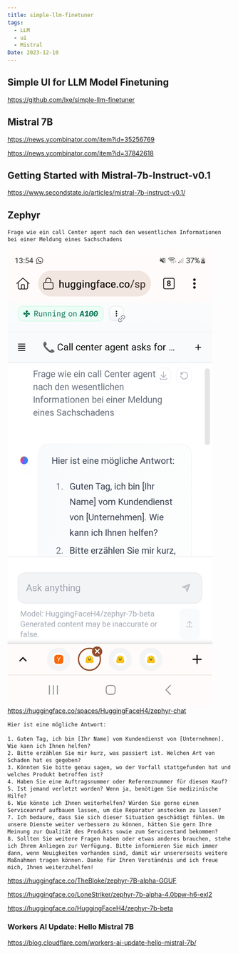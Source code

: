 ```yaml
---
title: simple-llm-finetuner
tags:
  - LLM
  - ui
  - Mistral
Date: 2023-12-10
---
```


## Simple UI for LLM Model Finetuning
https://github.com/lxe/simple-llm-finetuner




## Mistral 7B
https://news.ycombinator.com/item?id=35256769

https://news.ycombinator.com/item?id=37842618

## Getting Started with Mistral-7b-Instruct-v0.1
https://www.secondstate.io/articles/mistral-7b-instruct-v0.1/

## Zephyr 
```
Frage wie ein call Center agent nach den wesentlichen Informationen bei einer Meldung eines Sachschadens
```
![](../_asset/Screenshot_20231210_135443_Kiwi%20Browser.jpg)
https://huggingface.co/spaces/HuggingFaceH4/zephyr-chat

```
Hier ist eine mögliche Antwort:

1. Guten Tag, ich bin [Ihr Name] vom Kundendienst von [Unternehmen]. Wie kann ich Ihnen helfen?
2. Bitte erzählen Sie mir kurz, was passiert ist. Welchen Art von Schaden hat es gegeben?
3. Könnten Sie bitte genau sagen, wo der Vorfall stattgefunden hat und welches Produkt betroffen ist?
4. Haben Sie eine Auftragsnummer oder Referenznummer für diesen Kauf?
5. Ist jemand verletzt worden? Wenn ja, benötigen Sie medizinische Hilfe?
6. Wie könnte ich Ihnen weiterhelfen? Würden Sie gerne einen Serviceanruf aufbauen lassen, um die Reparatur anstecken zu lassen?
7. Ich bedaure, dass Sie sich dieser Situation geschädigt fühlen. Um unsere Dienste weiter verbessern zu können, hätten Sie gern Ihre Meinung zur Qualität des Produkts sowie zum Servicestand bekommen?
8. Sollten Sie weitere Fragen haben oder etwas anderes brauchen, stehe ich Ihrem Anliegen zur Verfügung. Bitte informieren Sie mich immer dann, wenn Neuigkeiten vorhanden sind, damit wir unsererseits weitere Maßnahmen tragen können. Danke für Ihren Verständnis und ich freue mich, Ihnen weiterzuhelfen!
```

https://huggingface.co/TheBloke/zephyr-7B-alpha-GGUF

https://huggingface.co/LoneStriker/zephyr-7b-alpha-4.0bpw-h6-exl2

https://huggingface.co/HuggingFaceH4/zephyr-7b-beta
### Workers AI Update: Hello Mistral 7B
https://blog.cloudflare.com/workers-ai-update-hello-mistral-7b/
